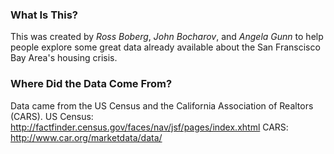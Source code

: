 ### What Is This?

This was created by _Ross Boberg_, _John Bocharov_, and _Angela Gunn_ to help people explore some great data already available about the San Franscisco Bay Area's housing crisis.

### Where Did the Data Come From?

Data came from the US Census and the California Association of Realtors (CARS). 
US Census:  http://factfinder.census.gov/faces/nav/jsf/pages/index.xhtml
CARS: http://www.car.org/marketdata/data/
